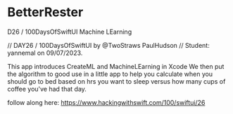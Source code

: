 # BetterRester
 D26 / 100DaysOfSwiftUI Machine LEarning

//  DAY26 / 100DaysOfSwiftUI by @TwoStraws PaulHudson
//  Student: yannemal on 09/07/2023.

This app introduces CreateML and MachineLEarning in Xcode
We then put the algorithm to good use in a little app to help you calculate when you should go to bed based on hrs you want to sleep versus how many cups of coffee you've had that day.

follow along here:
https://www.hackingwithswift.com/100/swiftui/26

